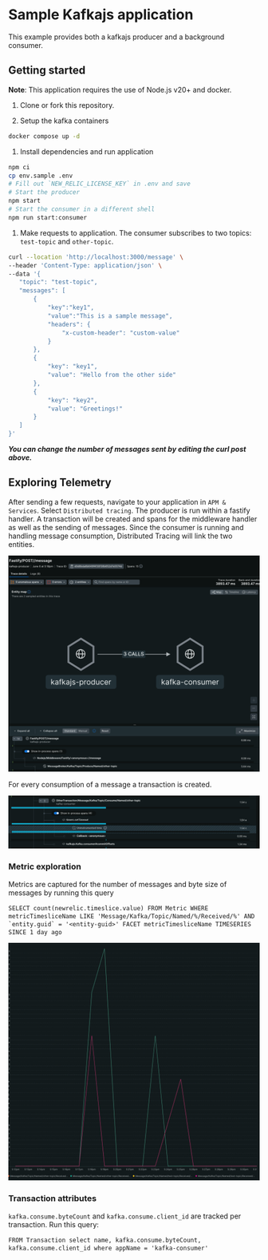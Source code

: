 # Sample Kafkajs application 

This example provides both a kafkajs producer and a background consumer.

## Getting started
**Note**: This application requires the use of Node.js v20+ and docker.

 1. Clone or fork this repository.

 1. Setup the kafka containers

```sh
docker compose up -d 
```

 1. Install dependencies and run application

```sh
npm ci
cp env.sample .env
# Fill out `NEW_RELIC_LICENSE_KEY` in .env and save 
# Start the producer
npm start
# Start the consumer in a different shell
npm run start:consumer
```

 1. Make requests to application. The consumer subscribes to two topics: `test-topic` and `other-topic`.

 ```sh
curl --location 'http://localhost:3000/message' \
--header 'Content-Type: application/json' \
--data '{
    "topic": "test-topic",
    "messages": [
        {
            "key":"key1",
            "value":"This is a sample message",
            "headers": {
                "x-custom-header": "custom-value"
            }
        },
        {
            "key": "key1",
            "value": "Hello from the other side"
        },
        {
            "key": "key2",
            "value": "Greetings!"
        }
    ]
}'
```

***You can change the number of messages sent by editing the curl post above.*** 

## Exploring Telemetry
After sending a few requests, navigate to your application in `APM & Services`.  Select `Distributed tracing`. The producer is run within a fastify handler. A transaction will be created and spans for the middleware handler as well as the sending of messages. Since the consumer is running and handling message consumption, Distributed Tracing will link the two entities.

![Producers spans](./images/producer-spans.png?raw=true "Producer spans")

For every consumption of a message a transaction is created.

![Consumer transaction](./images/consumer-tx.png?raw=true "Consumer transaction")

### Metric exploration
Metrics are captured for the number of messages and byte size of messages by running this query

```
SELECT count(newrelic.timeslice.value) FROM Metric WHERE metricTimesliceName LIKE 'Message/Kafka/Topic/Named/%/Received/%' AND `entity.guid` = '<entity-guid>' FACET metricTimesliceName TIMESERIES SINCE 1 day ago
```

![message metrics](./images/message-metrics.png?raw=true "Message metrics")

### Transaction attributes
`kafka.consume.byteCount` and `kafka.consume.client_id` are tracked per transaction. Run this query:

```
FROM Transaction select name, kafka.consume.byteCount, kafka.consume.client_id where appName = 'kafka-consumer'
```
